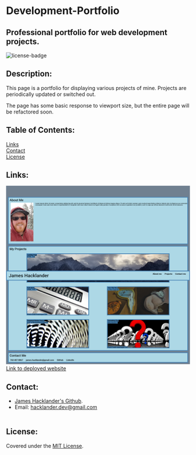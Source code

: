 # Development-Portfolio
## Professional portfolio for web development projects.

![license-badge](https://shields.io/github/license/MonsAltus/Development-Portfolio)

## Description:
This page is a portfolio for displaying various projects of mine. Projects are periodically updated or switched out. 

The page has some basic response to viewport size, but the entire page will be refactored soon.

## Table of Contents:
[Links](#Links)<br>
[Contact](#Contact)<br>
[License](#License)<br>

## Links:
![Website preview](./assets/images/screenshot.png)<br>
[Link to deployed website](https://monsaltus.github.io/Development-Portfolio/)

## Contact:
- [James Hacklander's Github](https://github.com/MonsAltus).<br>
- Email: <hacklander.dev@gmail.com><br><br>

## License:
Covered under the [MIT License](https://github.com/MonsAltus/Development-Portfolio/blob/main/LICENSE).
